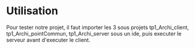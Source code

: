 # Utilisation

Pour tester notre projet, il faut importer les 3 sous projets tp1_Archi_client, tp1_Archi_pointCommun, tp1_Archi_server sous un ide, puis executer le serveur avant d'executer le client. 